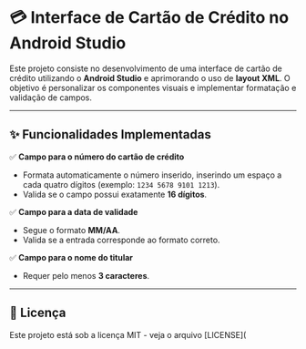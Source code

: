 # 💳 Interface de Cartão de Crédito no Android Studio

Este projeto consiste no desenvolvimento de uma interface de cartão de crédito utilizando o **Android Studio** e aprimorando o uso de **layout XML**. O objetivo é personalizar os componentes visuais e implementar formatação e validação de campos.

---

## ✨ Funcionalidades Implementadas

✅ **Campo para o número do cartão de crédito**
   - Formata automaticamente o número inserido, inserindo um espaço a cada quatro dígitos (exemplo: `1234 5678 9101 1213`).
   - Valida se o campo possui exatamente **16 dígitos**.

✅ **Campo para a data de validade**
   - Segue o formato **MM/AA**.
   - Valida se a entrada corresponde ao formato correto.

✅ **Campo para o nome do titular**
   - Requer pelo menos **3 caracteres**.

---



## 📜 Licença

Este projeto está sob a licença MIT - veja o arquivo [LICENSE](
